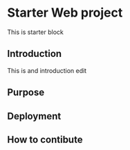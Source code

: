 # Starter Web project
This is starter block

## Introduction
This is and introduction edit 
## Purpose

## Deployment

## How to contibute
